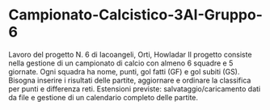 # Campionato-Calcistico-3AI-Gruppo-6
Lavoro del progetto N. 6 di Iacoangeli, Orti, Howladar
Il progetto consiste nella gestione di un campionato di calcio con almeno 6 squadre e 5 giornate. Ogni squadra ha nome, punti, gol fatti (GF) e gol subiti (GS). Bisogna inserire i risultati delle partite, aggiornare e ordinare la classifica per punti e differenza reti. Estensioni previste: salvataggio/caricamento dati da file e gestione di un calendario completo delle partite.

